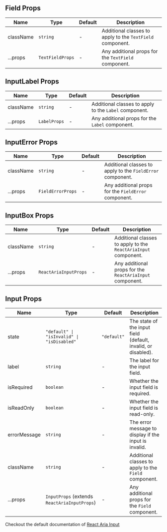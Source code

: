 ## Field Props

| Name      | Type             | Default | Description                                               |
| --------- | ---------------- | ------- | --------------------------------------------------------- |
| className | `string`         | -       | Additional classes to apply to the `TextField` component. |
| ...props  | `TextFieldProps` | -       | Any additional props for the `TextField` component.       |

## InputLabel Props

| Name      | Type         | Default | Description                                           |
| --------- | ------------ | ------- | ----------------------------------------------------- |
| className | `string`     | -       | Additional classes to apply to the `Label` component. |
| ...props  | `LabelProps` | -       | Any additional props for the `Label` component.       |

## InputError Props

| Name      | Type              | Default | Description                                                |
| --------- | ----------------- | ------- | ---------------------------------------------------------- |
| className | `string`          | -       | Additional classes to apply to the `FieldError` component. |
| ...props  | `FieldErrorProps` | -       | Any additional props for the `FieldError` component.       |

## InputBox Props

| Name      | Type                  | Default | Description                                                    |
| --------- | --------------------- | ------- | -------------------------------------------------------------- |
| className | `string`              | -       | Additional classes to apply to the `ReactAriaInput` component. |
| ...props  | `ReactAriaInputProps` | -       | Any additional props for the `ReactAriaInput` component.       |

## Input Props

| Name         | Type                                         | Default     | Description                                                   |
| ------------ | -------------------------------------------- | ----------- | ------------------------------------------------------------- |
| state        | `"default" \| "isInvalid" \| "isDisabled"`   | `"default"` | The state of the input field (default, invalid, or disabled). |
| label        | `string`                                     | -           | The label for the input field.                                |
| isRequired   | `boolean`                                    | -           | Whether the input field is required.                          |
| isReadOnly   | `boolean`                                    | -           | Whether the input field is read-only.                         |
| errorMessage | `string`                                     | -           | The error message to display if the input is invalid.         |
| className    | `string`                                     | -           | Additional classes to apply to the `Field` component.         |
| ...props     | `InputProps` (extends `ReactAriaInputProps`) | -           | Any additional props for the `Field` component.               |

Checkout the default documentation of [React Aria Input](https://react-spectrum.adobe.com/react-aria/TextField.html)

